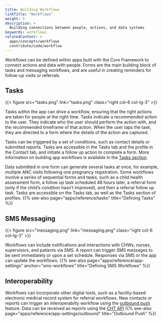 ```yaml
---
title: Building Workflows
linkTitle: "Workflows"
weight: 5
description: >
  Building connections between people, actions, and data systems
keywords: workflows
relatedContent: >
  apps/concepts/workflows
  contribute/code/workflow
---
```


Workflows can be defined within apps built with the Core Framework to connect actions and data with people. Forms are the main building block of tasks and messaging workflows, and are useful in creating reminders for follow-up visits or referrals.

## Tasks

{{< figure src="tasks.png" link="tasks.png" class="right col-6 col-lg-3" >}}

Tasks within the app can drive a workflow, ensuring that the right actions are taken for people at the right time. Tasks indicate a recommended action to the user. They indicate who the user should perform the action with, and the recommended timeframe of that action. When the user taps the task, they are directed to a form where the details of the action are captured.

Tasks can be triggered by a set of conditions, such as contact details or submitted reports. Tasks are accessible in the Tasks tab and the profile in the Contact tab, and initiate a follow up action to complete a form. More information on building app workflows is available in the [Tasks section]().

Data submitted in one form can generate several tasks at once, for example, multiple ANC visits following one pregnancy registration. Some workflows involve a series of sequential forms and tasks, such as a child health assessment form, a follow up task scheduled 48 hours later, a referral form (only if the child’s condition hasn’t improved), and then a referral follow up task. Tasks are accessible on the Tasks tab, as well as the Tasks section of profiles. 
{{% see-also page="apps/reference/tasks" title="Defining Tasks" %}}

## SMS Messaging

{{< figure src="messaging.png" link="messaging.png" class="right col-6 col-lg-3" >}}

Workflows can include notifications and interactions with CHWs, nurses, supervisors, and patients via SMS. A report can trigger SMS messages to be sent immediately or upon a set schedule. Responses via SMS or the app can update the workflows.
{{% see-also page="apps/reference/app-settings" anchor="sms-workflows" title="Defining SMS Workflows" %}}

## Interoperability 

Workflows can incorporate other digital tools, such as a facility-based electronic medical record system for referral workflows. New contacts or reports can trigger an interoperabilty workflow using the [outbound push]() feature. Data can be received as reports using the [CHT API](https://github.com/medic/cht-core/tree/master/api)
{{% see-also page="apps/reference/app-settings/outbound" title="Outbound Push" %}}
